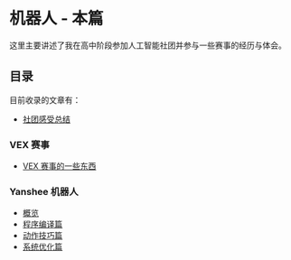 # 机器人 - 本篇

这里主要讲述了我在高中阶段参加人工智能社团并参与一些赛事的经历与体会。

## 目录

目前收录的文章有：

- [社团感受总结](/robotic/conclusion)

### VEX 赛事

- [VEX 赛事的一些东西](/robotic/VEX%20Robotics/VEX-0)

### Yanshee 机器人

- [概览](/robotic/Yanshee/yanshee-0)
- [程序编译篇](/robotic/Yanshee/yanshee-1)
- [动作技巧篇](/robotic/Yanshee/yanshee-2)
- [系统优化篇](/robotic/Yanshee/yanshee-3)
